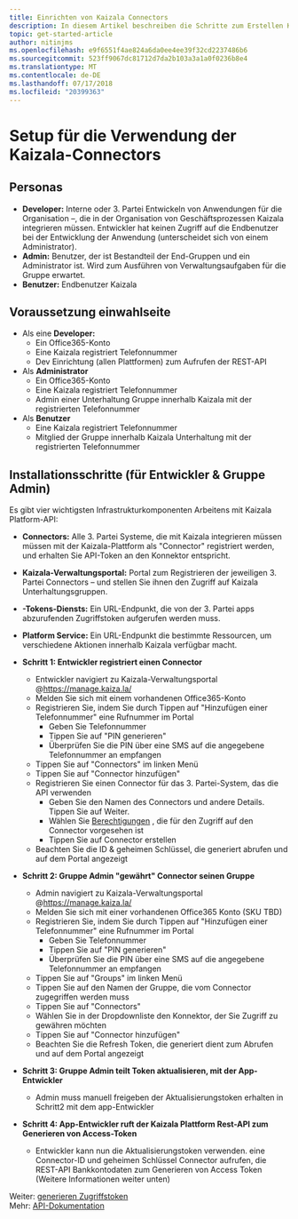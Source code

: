 ```yaml
---
title: Einrichten von Kaizala Connectors
description: In diesem Artikel beschreiben die Schritte zum Erstellen Kaizala Connectors und zum Generieren der Permission-Token
topic: get-started-article
author: nitinjms
ms.openlocfilehash: e9f6551f4ae824a6da0ee4ee39f32cd2237486b6
ms.sourcegitcommit: 523ff9067dc81712d7da2b103a3a1a0f0236b8e4
ms.translationtype: MT
ms.contentlocale: de-DE
ms.lasthandoff: 07/17/2018
ms.locfileid: "20399363"
---
```

# <a name="setup-for-using-the-kaizala-connectors"></a>Setup für die Verwendung der Kaizala-Connectors

## <a name="personas"></a>Personas

*   **Developer:** Interne oder 3. Partei Entwickeln von Anwendungen für die Organisation –, die in der Organisation von Geschäftsprozessen Kaizala integrieren müssen. Entwickler hat keinen Zugriff auf die Endbenutzer bei der Entwicklung der Anwendung (unterscheidet sich von einem Administrator).
*   **Admin:** Benutzer, der ist Bestandteil der End-Gruppen und ein Administrator ist. Wird zum Ausführen von Verwaltungsaufgaben für die Gruppe erwartet.
*   **Benutzer:** Endbenutzer Kaizala

## <a name="pre-req-to-set-up"></a>Voraussetzung einwahlseite

*   Als eine **Developer:**
    *   Ein Office365-Konto
    *   Eine Kaizala registriert Telefonnummer
    *   Dev Einrichtung (allen Plattformen) zum Aufrufen der REST-API
*   Als **Administrator**
    *   Ein Office365-Konto
    *   Eine Kaizala registriert Telefonnummer
    *   Admin einer Unterhaltung Gruppe innerhalb Kaizala mit der registrierten Telefonnummer
*   Als **Benutzer**
    *   Eine Kaizala registriert Telefonnummer
    *   Mitglied der Gruppe innerhalb Kaizala Unterhaltung mit der registrierten Telefonnummer

## <a name="set-up-steps-developer--group-admin"></a>Installationsschritte (für Entwickler & Gruppe Admin)

Es gibt vier wichtigsten Infrastrukturkomponenten Arbeitens mit Kaizala Platform-API:

*   **Connectors:** Alle 3. Partei Systeme, die mit Kaizala integrieren müssen müssen mit der Kaizala-Plattform als "Connector" registriert werden, und erhalten Sie API-Token an den Konnektor entspricht.
*   **Kaizala-Verwaltungsportal:** Portal zum Registrieren der jeweiligen 3. Partei Connectors – und stellen Sie ihnen den Zugriff auf Kaizala Unterhaltungsgruppen.
*   **-Tokens-Diensts:** Ein URL-Endpunkt, die von der 3. Partei apps abzurufenden Zugriffstoken aufgerufen werden muss.
*   **Platform Service:** Ein URL-Endpunkt die bestimmte Ressourcen, um verschiedene Aktionen innerhalb Kaizala verfügbar macht.
*   **Schritt 1: Entwickler registriert einen Connector**

    *   Entwickler navigiert zu Kaizala-Verwaltungsportal @https://manage.kaiza.la/
    *   Melden Sie sich mit einem vorhandenen Office365-Konto
    *   Registrieren Sie, indem Sie durch Tippen auf "Hinzufügen einer Telefonnummer" eine Rufnummer im Portal
        *   Geben Sie Telefonnummer
        *   Tippen Sie auf "PIN generieren"
        *   Überprüfen Sie die PIN über eine SMS auf die angegebene Telefonnummer an empfangen
    *   Tippen Sie auf "Connectors" im linken Menü
    *   Tippen Sie auf "Connector hinzufügen"
    *   Registrieren Sie einen Connector für das 3. Partei-System, das die API verwenden
        *   Geben Sie den Namen des Connectors und andere Details. Tippen Sie auf Weiter.
        *   Wählen Sie [Berechtigungen](permission.md) , die für den Zugriff auf den Connector vorgesehen ist
        *   Tippen Sie auf Connector erstellen
    *   Beachten Sie die ID & geheimen Schlüssel, die generiert abrufen und auf dem Portal angezeigt

*   **Schritt 2: Gruppe Admin "gewährt" Connector seinen Gruppe**

    *   Admin navigiert zu Kaizala-Verwaltungsportal @https://manage.kaiza.la/
    *   Melden Sie sich mit einer vorhandenen Office365 Konto (SKU TBD)
    *   Registrieren Sie, indem Sie durch Tippen auf "Hinzufügen einer Telefonnummer" eine Rufnummer im Portal
        *   Geben Sie Telefonnummer
        *   Tippen Sie auf "PIN generieren"
        *   Überprüfen Sie die PIN über eine SMS auf die angegebene Telefonnummer an empfangen
    *   Tippen Sie auf "Groups" im linken Menü
    *   Tippen Sie auf den Namen der Gruppe, die vom Connector zugegriffen werden muss
    *   Tippen Sie auf "Connectors"
    *   Wählen Sie in der Dropdownliste den Konnektor, der Sie Zugriff zu gewähren möchten
    *   Tippen Sie auf "Connector hinzufügen"
    *   Beachten Sie die Refresh Token, die generiert dient zum Abrufen und auf dem Portal angezeigt

*   **Schritt 3: Gruppe Admin teilt Token aktualisieren, mit der App-Entwickler**

    *   Admin muss manuell freigeben der Aktualisierungstoken erhalten in Schritt2 mit dem app-Entwickler

*   **Schritt 4: App-Entwickler ruft der Kaizala Plattform Rest-API zum Generieren von Access-Token**

    *   Entwickler kann nun die Aktualisierungstoken verwenden. eine Connector-ID und geheimen Schlüssel Connector aufrufen, die REST-API Bankkontodaten zum Generieren von Access Token (Weitere Informationen weiter unten)


Weiter: [generieren Zugriffstoken](Tokens.md)<br/>
Mehr: [API-Dokumentation](API.md)
